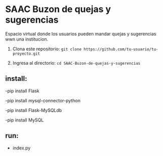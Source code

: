 # SAAC Buzon de quejas y sugerencias
 Espacio virtual donde los usuarios pueden mandar quejas y sugerencias wwn una institucion.

1. Clona este repositorio: `git clone https://github.com/tu-usuario/tu-proyecto.git`

2. Ingresa al directorio: `cd SAAC-Buzon-de-quejas-y-sugerencias `

## install:

-pip install Flask


-pip install mysql-connector-python


-pip install Flask-MySQLdb


-pip install MySQL


##

## run: 

- index.py

##
